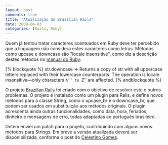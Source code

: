 ```yaml
---
layout: post
comments: true
title: "Atualização do Brazilian Rails"
date: 2008-04-03
categories: [Rails, Ruby]
---
```

Quem já tentou tratar caracteres acentuados em Ruby deve ter percebido que a linguagem não considera estes caracteres como letras. Métodos como upcase e downcase são "locale insensitive", como diz a descrição destes métodos no [manual do Ruby](http://www.ruby-doc.org/core/):

{% blockquote %}
  str.downcase => Returns a copy of str with all uppercase letters replaced with their lowercase counterparts. The operation is locale insensitive—only characters ``A’’ to ``Z’’ are affected.
{% endblockquote %}

O projeto [Brazilian Rails](http://brazilian-rails.rubyforge.org/) foi criado com o objetivo de resolver este e outros problemas. O projeto é instalado como um plugin para Rails, e define novos métodos para a classe String, como o upcase_br e o downcase_br, que podem ser usados em substituição aos métodos originais. O plugin acrescenta ainda outras funcionalidades, como data, hora, feriados, dinheiro e mensagens de erro, todas adaptadas ao português brasileiro.

Ontem enviei um patch para o projeto, contribuindo com alguns novos métodos para Strings. Em breve a versão atualizada deverá ser disponibilizada, conforme o post do [Celestino Gomes](http://tinogomes.wordpress.com/2008/04/03/atualizacao-do-brazilian-rails/).
